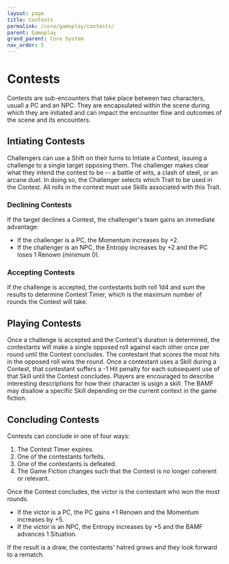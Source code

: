 ```yaml
---
layout: page
title: Contests
permalink: /core/gameplay/contests/
parent: Gameplay
grand_parent: Core System
nav_order: 5
---
```


# Contests

Contests are sub-encounters that take place between two characters, usuall a PC and an NPC.  They are encapsulated within the scene during which they are initiated and can impact the encounter flow and outcomes of the scene and its encounters.

## Intiating Contests
Challengers can use a Shift on their turns to Intiate a Contest, issuing a challenge to a single target opposing them.  The challenger makes clear what they intend the contest to be -- a battle of wits, a clash of steel, or an arcane duel.  In doing so, the Challenger selects which Trait to be used in the Contest.  All rolls in the contest must use Skills associated with this Trait.

### Declining Contests
If the target declines a Contest, the challenger's team gains an immediate advantage:
* If the challenger is a PC, the Momentum increases by +2.
* If the challenger is an NPC, the Entropy increases by +2 and the PC loses 1 Renown (minimum 0).

### Accepting Contests
If the challenge is accepted, the contestants both roll 1d4 and sum the results to determine Contest Timer, which is the maximum number of rounds the Contest will take.

## Playing Contests
Once a challenge is accepted and the Contest's duration is determined, the contestants will make a single opposed roll against each other once per round until the Contest concludes.
The contestant that scores the most hits in the opposed roll wins the round.
Once a contestant uses a Skill during a Contest, that contestant suffers a -1 Hit penalty for each subsequent use of that Skill until the Contest concludes.
Players are encouraged to describe interesting descriptions for how their character is usign a skill.  The BAMF may disallow a specific Skill depending on the current context in the game fiction.

## Concluding Contests
Contests can conclude in one of four ways:
1. The Contest Timer expires.
2. One of the contestants forfeits.
3. One of the contestants is defeated.
4. The Game Fiction changes such that the Contest is no longer coherent or relevant.

Once the Contest concludes, the victor is the contestant who won the most rounds.
* If the victor is a PC, the PC gains +1 Renown and the Momentum increases by +5.
* If the victor is an NPC, the Entropy increases by +5 and the BAMF advances 1 Situation.

If the result is a draw, the contestants' hatred grows and they look forward to a rematch.

